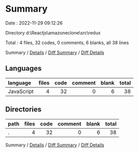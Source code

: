 # Summary

Date : 2022-11-29 09:12:26

Directory d:\\Reactjs\\amazoneclone\\src\\redux

Total : 4 files,  32 codes, 0 comments, 6 blanks, all 38 lines

Summary / [Details](details.md) / [Diff Summary](diff.md) / [Diff Details](diff-details.md)

## Languages
| language | files | code | comment | blank | total |
| :--- | ---: | ---: | ---: | ---: | ---: |
| JavaScript | 4 | 32 | 0 | 6 | 38 |

## Directories
| path | files | code | comment | blank | total |
| :--- | ---: | ---: | ---: | ---: | ---: |
| . | 4 | 32 | 0 | 6 | 38 |

Summary / [Details](details.md) / [Diff Summary](diff.md) / [Diff Details](diff-details.md)